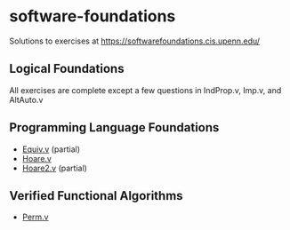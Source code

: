 # software-foundations

Solutions to exercises at https://softwarefoundations.cis.upenn.edu/

## Logical Foundations

All exercises are complete except a few questions in IndProp.v, Imp.v, and AltAuto.v

## Programming Language Foundations

- [Equiv.v](plf/Equiv.v) (partial)
- [Hoare.v](plf/Hoare.v)
- [Hoare2.v](plf/Hoare2.v) (partial)

## Verified Functional Algorithms 

- [Perm.v](vfa/Perm.v)
